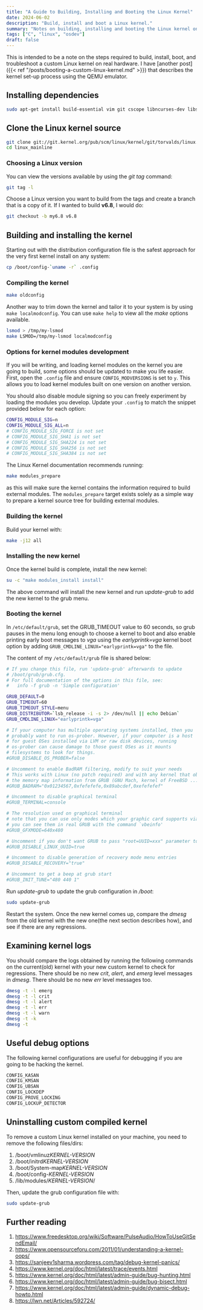 ```yaml
---
title: "A Guide to Building, Installing and Booting the Linux Kernel"
date: 2024-06-02
description: "Build, install and boot a Linux kernel."
summary: "Notes on building, installing and booting the Linux kernel on real hardware."
tags: ["C", "linux", "osdev"]
draft: false
---
```


This is intended to be a note on the steps required to build, install, boot, and troubleshoot a custom Linux kernel on real hardware. I have [another post]({{< ref "/posts/booting-a-custom-linux-kernel.md" >}}) that describes the kernel set-up process using the QEMU emulator.

## Installing dependencies

```sh
sudo apt-get install build-essential vim git cscope libncurses-dev libssl-dev bison flex
```

## Clone the Linux kernel source

```sh
git clone git://git.kernel.org/pub/scm/linux/kernel/git/torvalds/linux.git linux_mainline
cd linux_mainline
```

### Choosing a Linux version

You can view the versions available by using the *git tag* command:

```sh
git tag -l
```

Choose a Linux version you want to build from the tags and create a branch that is a copy of it. If I wanted to build **v6.8**, I would do:

```sh
git checkout -b my6.8 v6.8
```

## Building and installing the kernel

Starting out with the distribution configuration file is the safest approach for the very first kernel install on any system:

```sh
cp /boot/config-`uname -r` .config
```

### Compiling the kernel

```sh
make oldconfig
```

Another way to trim down the kernel and tailor it to your system is by using `make localmodconfig`. You can use `make help` to view all the *make* options available.

```sh
lsmod > /tmp/my-lsmod
make LSMOD=/tmp/my-lsmod localmodconfig
```

### Options for kernel modules development

If you will be writing, and loading kernel modules on the kernel you are going to build, some options should be updated to make you life easier. First, open the `.config` file and ensure `CONFIG_MODVERSIONS` is set to `y`. This allows you to load kernel modules built on one version on another version.

You should also disable module signing so you can freely experiment by loading the modules you develop. Update your `.config` to match the snippet provided below for each option:

```sh
CONFIG_MODULE_SIG=n
CONFIG_MODULE_SIG_ALL=n
# CONFIG_MODULE_SIG_FORCE is not set
# CONFIG_MODULE_SIG_SHA1 is not set
# CONFIG_MODULE_SIG_SHA224 is not set
# CONFIG_MODULE_SIG_SHA256 is not set
# CONFIG_MODULE_SIG_SHA384 is not set
```

The Linux Kernel documentation recommends running:

```sh
make modules_prepare
```

as this will make sure the kernel contains the information required to build external modules. The `modules_prepare` target exists solely as a simple way to prepare a kernel source tree for building external modules.

### Building the kernel

Build your kernel with:

```sh
make -j12 all
```

### Installing the new kernel

Once the kernel build is complete, install the new kernel:

```sh
su -c "make modules_install install"
```

The above command will install the new kernel and run *update-grub* to add the new kernel to the grub menu.

### Booting the kernel

In `/etc/default/grub`, set the GRUB_TIMEOUT value to 60 seconds, so grub pauses in the menu long enough to choose a kernel to boot and also enable printing early boot messages to *vga* using the *earlyprintk=vga* kernel boot option by adding `GRUB_CMDLINE_LINUX="earlyprintk=vga"` to the file.

The content of my `/etc/default/grub` file is shared below:

```sh
# If you change this file, run 'update-grub' afterwards to update
# /boot/grub/grub.cfg.
# For full documentation of the options in this file, see:
#   info -f grub -n 'Simple configuration'

GRUB_DEFAULT=0
GRUB_TIMEOUT=60
GRUB_TIMEOUT_STYLE=menu
GRUB_DISTRIBUTOR=`lsb_release -i -s 2> /dev/null || echo Debian`
GRUB_CMDLINE_LINUX="earlyprintk=vga"

# If your computer has multiple operating systems installed, then you
# probably want to run os-prober. However, if your computer is a host
# for guest OSes installed via LVM or raw disk devices, running
# os-prober can cause damage to those guest OSes as it mounts
# filesystems to look for things.
#GRUB_DISABLE_OS_PROBER=false

# Uncomment to enable BadRAM filtering, modify to suit your needs
# This works with Linux (no patch required) and with any kernel that obtains
# the memory map information from GRUB (GNU Mach, kernel of FreeBSD ...)
#GRUB_BADRAM="0x01234567,0xfefefefe,0x89abcdef,0xefefefef"

# Uncomment to disable graphical terminal
#GRUB_TERMINAL=console

# The resolution used on graphical terminal
# note that you can use only modes which your graphic card supports via VBE
# you can see them in real GRUB with the command `vbeinfo'
#GRUB_GFXMODE=640x480

# Uncomment if you don't want GRUB to pass "root=UUID=xxx" parameter to Linux
#GRUB_DISABLE_LINUX_UUID=true

# Uncomment to disable generation of recovery mode menu entries
#GRUB_DISABLE_RECOVERY="true"

# Uncomment to get a beep at grub start
#GRUB_INIT_TUNE="480 440 1"
```

Run *update-grub* to update the grub configuration in */boot*:

```sh
sudo update-grub
```

Restart the system. Once the new kernel comes up, compare the *dmesg* from the old kernel with the new one(the next section describes how), and see if there are any regressions.

## Examining kernel logs

You should compare the logs obtained by running the following commands on the current(old) kernel with your new custom kernel to check for regressions. There should be no new *crit*, *alert*, and *emerg* level messages in *dmesg*. There should be no new *err* level messages too.

```sh
dmesg -t -l emerg
dmesg -t -l crit
dmesg -t -l alert
dmesg -t -l err
dmesg -t -l warn
dmesg -t -k
dmesg -t
```

## Useful debug options

The following kernel configurations are useful for debugging if you are going to be hacking the kernel.

```sh
CONFIG_KASAN
CONFIG_KMSAN
CONFIG_UBSAN
CONFIG_LOCKDEP
CONFIG_PROVE_LOCKING
CONFIG_LOCKUP_DETECTOR
```

## Uninstalling custom compiled kernel

To remove a custom Linux kernel installed on your machine, you need to remove the following files/dirs:

1. /boot/vmlinuz*KERNEL-VERSION*
2. /boot/initrd*KERNEL-VERSION*
3. /boot/System-map*KERNEL-VERSION*
4. /boot/config-*KERNEL-VERSION*
5. /lib/modules/*KERNEL-VERSION*/

Then, update the grub configuration file with:

```sh
sudo update-grub
```

## Further reading

1. https://www.freedesktop.org/wiki/Software/PulseAudio/HowToUseGitSendEmail/
2. https://www.opensourceforu.com/2011/01/understanding-a-kernel-oops/
3. https://sanjeev1sharma.wordpress.com/tag/debug-kernel-panics/
4. https://www.kernel.org/doc/html/latest/trace/events.html
5. https://www.kernel.org/doc/html/latest/admin-guide/bug-hunting.html
6. https://www.kernel.org/doc/html/latest/admin-guide/bug-bisect.html
7. https://www.kernel.org/doc/html/latest/admin-guide/dynamic-debug-howto.html
8. https://lwn.net/Articles/592724/
